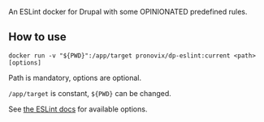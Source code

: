 An ESLint docker for Drupal with some OPINIONATED predefined rules.

## How to use

```shell
docker run -v "${PWD}":/app/target pronovix/dp-eslint:current <path> [options]
```

Path is mandatory, options are optional.

`/app/target` is constant, `${PWD}` can be changed.

See [the ESLint docs](https://eslint.org/docs/user-guide/command-line-interface) for available options.
